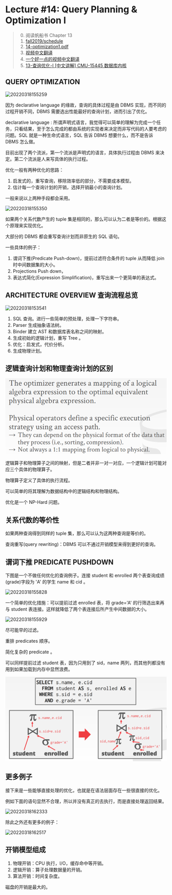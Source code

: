 # Lecture #14: Query Planning & Optimization I

> 0. 阅读帆船书 Chapter 13
> 1. [fall2019/schedule](https://15445.courses.cs.cmu.edu/fall2019/schedule.html)
> 2. [14-optimization1.pdf](https://15445.courses.cs.cmu.edu/fall2019/slides/14-optimization1.pdf)
> 3. [视频中文翻译](https://www.bilibili.com/video/BV1Cp4y1C7dv?p=14)
> 4. [一个好一点的视频中文翻译](https://www.zhihu.com/zvideo/1416347667424940032)
> 5. [13-查询优化-I [中文讲解] CMU-15445 数据库内核](https://www.bilibili.com/video/BV1qR4y1W7v6/?spm_id_from=333.788)


## QUERY OPTIMIZATION

![20220318155259](https://cdn.jsdelivr.net/gh/weijiew/pic/images/20220318155259.png)

因为 declarative language 的缘故，查询的具体过程是由 DBMS 实现，而不同的过程开销不同，DBMS 需要选出性能最好的查询计划，进而引出了优化。

declarative language : 所谓声明式语言，我觉得可以简单的理解为完成一个任务，只看结果，至于怎么完成的都由系统的实现者来决定而非写代码的人要考虑的问题。SQL 就是一种生命式语言，SQL 告诉 DBMS 想要什么，而不是告诉 DBMS 怎么做。

目前出现了两个流派，第一个流派是声明式的语言，具体执行过程由 DBMS 来决定。第二个流派是人来写具体的执行过程。

优化一般有两种优化的思路：

1. 启发式的，重写查询，移除效率低的部分，不需要成本模型。
2. 估计每一个查询计划的开销，选择开销最小的查询计划。

一般来说以上两种手段都会采用。

![20220318155350](https://cdn.jsdelivr.net/gh/weijiew/pic/images/20220318155350.png)

如果两个关系代数产生的 tuple 集是相同的，那么可以认为二者是等价的。根据这个原理来实现优化。

大部分的 DBMS 都会重写查询计划而非原生的 SQL 语句。

一些具体的例子：

1. 谓词下推(Predicate Push-down)，提前过滤符合条件的 tuple 从而降低 join 时中间数据集的大小。
2. Projections Push down，
3. 表达式简化(Expression Simplification)，重写出来一个更简单的表达式。

## ARCHITECTURE OVERVIEW 查询流程总览 

![20220318153541](https://cdn.jsdelivr.net/gh/weijiew/pic/images/20220318153541.png)

1. SQL 查询。进行一些简单的预处理，处理一下字符串。
2. Parser 生成抽象语法树。
3. Binder 建立 AST 和数据库表名称之间的映射。
4. 生成初始的逻辑计划，重写 Tree 。
5. 优化：启发式，代价分析。
6. 生成物理计划。

## 逻辑查询计划和物理查询计划的区别

![](image/lec14/1647590081687.png)

逻辑算子和物理算子之间的映射，但是二者并非一对一对应，一个逻辑计划可能对应三个具体的物理算子。

物理算子定义了具体的执行流程。

可以简单的将其理解为数据结构中的逻辑结构和物理结构。

优化是一个 NP-Hard 问题。

## 关系代数的等价性

如果两种查询得到同样的 tuple 集，那么可以认为这两种查询是等价的。

查询重写(query rewriting)：DBMS 可以不通过开销模型来得到更好的查询。

## 谓词下推 PREDICATE PUSHDOWN

下图是一个不做任何优化的查询例子。连接 student 和 enrolled 两个表查询成绩(grade)字段为 'A' 的学生 name 和 cid 。

![20220318155828](https://cdn.jsdelivr.net/gh/weijiew/pic/images/20220318155828.png)

一个简单的优化措施：可以提前过滤 enrolled 表，将 grade='A' 的行筛选出来再与 student 表连接。这样就降低了两个表连接后所产生中间数据的大小。

![20220318155929](https://cdn.jsdelivr.net/gh/weijiew/pic/images/20220318155929.png)

尽可能早的过滤。

重排 predicates 顺序。

简化复杂的 predicate 。

可以同样提前过滤 student 表，因为只用到了 sid，name 两列，而其他列都没有用到如果加载到内存中显然浪费。

![](image/lec14/1647591114372.png)

## 更多例子

接下来是一些能够直接处理的优化，也就是在语法层面存在一些很直接的优化。

例如下面的语句显然不合理，所以并没有真正的去执行，而是直接处理返回结果。

![20220318162333](https://cdn.jsdelivr.net/gh/weijiew/pic/images/20220318162333.png)

除此之外还有更多的例子：

![20220318162517](https://cdn.jsdelivr.net/gh/weijiew/pic/images/20220318162517.png)

## 开销模型组成

1. 物理开销：CPU 执行，I/O，缓存命中等开销。
2. 逻辑开销：算子处理数据量的开销。
3. 算法开销：时间复杂度。

磁盘的开销是最大的。

